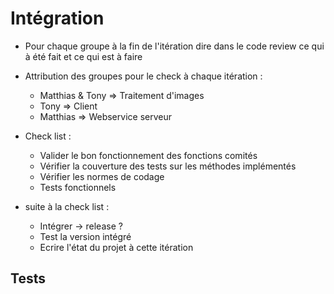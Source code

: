# Intégration #

  * Pour chaque groupe à la fin de l'itération dire dans le code review ce qui à été fait et ce qui est à faire


  * Attribution des groupes pour le check à chaque itération :
    * Matthias & Tony => Traitement d'images
    * Tony => Client
    * Matthias => Webservice serveur

  * Check list :
    * Valider le bon fonctionnement des fonctions comités
    * Vérifier la couverture des tests sur les méthodes implémentés
    * Vérifier les normes de codage
    * Tests fonctionnels

  * suite à la check list :
    * Intégrer -> release ?
    * Test la version intégré
    * Ecrire  l'état du projet à cette itération

## Tests ##
